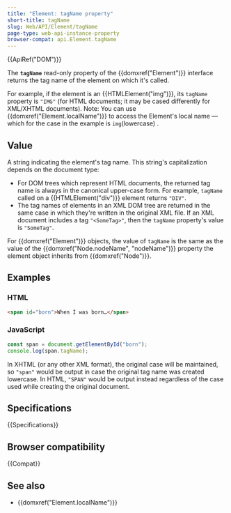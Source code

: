 ```yaml
---
title: "Element: tagName property"
short-title: tagName
slug: Web/API/Element/tagName
page-type: web-api-instance-property
browser-compat: api.Element.tagName
---
```


{{ApiRef("DOM")}}

The **`tagName`** read-only property
of the {{domxref("Element")}} interface returns the tag name of the element on which
it's called.

For example, if the element is an {{HTMLElement("img")}}, its
`tagName` property is `"IMG"` (for HTML documents; it may be cased
differently for XML/XHTML documents). Note: You can use {{domxref("Element.localName")}}
to access the Element's local name — which for the case in the example is `img`(lowercase) .

## Value

A string indicating the element's tag name. This string's capitalization depends on the
document type:

- For DOM trees which represent HTML documents, the returned tag name is always in the
  canonical upper-case form. For example, `tagName` called on a
  {{HTMLElement("div")}} element returns `"DIV"`.
- The tag names of elements in an XML DOM tree are returned in the same case in which
  they're written in the original XML file. If an XML document includes a tag
  `"<SomeTag>"`, then the `tagName` property's value is
  `"SomeTag"`.

For {{domxref("Element")}} objects, the value of `tagName` is the same as
the value of the {{domxref("Node.nodeName", "nodeName")}} property the element object
inherits from {{domxref("Node")}}.

## Examples

### HTML

```html
<span id="born">When I was born…</span>
```

### JavaScript

```js
const span = document.getElementById("born");
console.log(span.tagName);
```

In XHTML (or any other XML format), the original case will be maintained, so
`"span"` would be output in case the original tag name was created lowercase.
In HTML, `"SPAN"` would be output instead regardless of the case used while
creating the original document.

## Specifications

{{Specifications}}

## Browser compatibility

{{Compat}}

## See also

- {{domxref("Element.localName")}}
